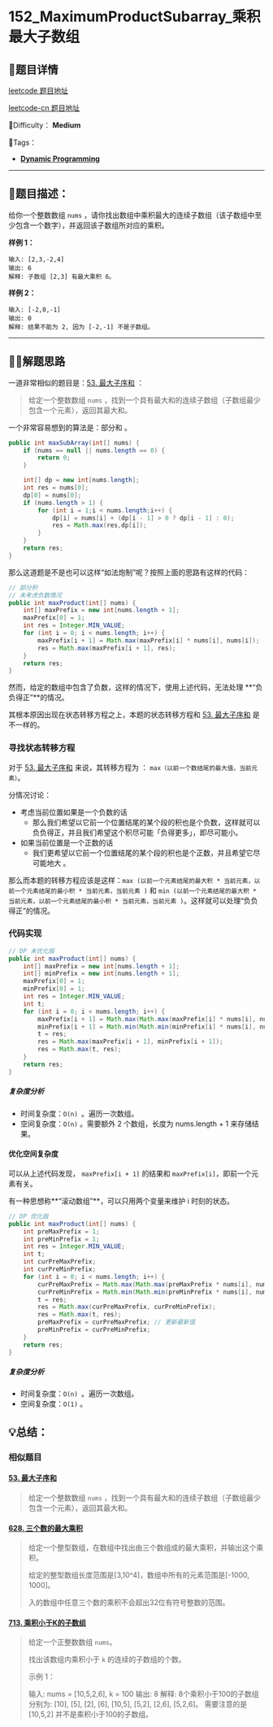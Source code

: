 

# 152_MaximumProductSubarray_乘积最大子数组

## 📌题目详情

[leetcode 题目地址](https://leetcode.com/problems/maximum-product-subarray/)

[leetcode-cn 题目地址](https://leetcode-cn.com/problems/maximum-product-subarray/)

📗Difficulty： **Medium**	

🎯Tags：

+ **[Dynamic Programming](https://leetcode.com/tag/dynamic-programming/)**

---

## 📃题目描述：

给你一个整数数组 `nums` ，请你找出数组中乘积最大的连续子数组（该子数组中至少包含一个数字），并返回该子数组所对应的乘积。 

**样例 1：**

```
输入: [2,3,-2,4]
输出: 6
解释: 子数组 [2,3] 有最大乘积 6。
```

**样例 2：**

```
输入: [-2,0,-1]
输出: 0
解释: 结果不能为 2, 因为 [-2,-1] 不是子数组。
```

****

## 🏹🎯解题思路

一道非常相似的题目是：[53. 最大子序和](https://leetcode-cn.com/problems/maximum-subarray/) ：

> 给定一个整数数组 `nums` ，找到一个具有最大和的连续子数组（子数组最少包含一个元素），返回其最大和。

一个非常容易想到的算法是：部分和 。

```java
public int maxSubArray(int[] nums) {
    if (nums == null || nums.length == 0) {
        return 0;
    }

    int[] dp = new int[nums.length];
    int res = nums[0];
    dp[0] = nums[0];
    if (nums.length > 1) {
        for (int i = 1;i < nums.length;i++) {
            dp[i] = nums[i] + (dp[i - 1] > 0 ? dp[i - 1] : 0);
            res = Math.max(res,dp[i]);
        }
    }
    return res;
}
```

那么这道题是不是也可以这样“如法炮制”呢？按照上面的思路有这样的代码：

```java
// 部分积
// 未考虑负数情况
public int maxProduct(int[] nums) {
    int[] maxPrefix = new int[nums.length + 1];
    maxPrefix[0] = 1;
    int res = Integer.MIN_VALUE;
    for (int i = 0; i < nums.length; i++) {
        maxPrefix[i + 1] = Math.max(maxPrefix[i] * nums[i], nums[i]);
        res = Math.max(maxPrefix[i + 1], res);
    }
    return res;
}
```

然而，给定的数组中包含了负数，这样的情况下，使用上述代码，无法处理 **“负负得正”**的情况。

其根本原因出现在状态转移方程之上，本题的状态转移方程和 [53. 最大子序和](https://leetcode-cn.com/problems/maximum-subarray/) 是不一样的。

### 寻找状态转移方程

对于 [53. 最大子序和](https://leetcode-cn.com/problems/maximum-subarray/) 来说，其转移方程为 ： `max（以前一个数结尾的最大值，当前元素）`。

分情况讨论：

+  考虑当前位置如果是一个负数的话
    + 那么我们希望以它前一个位置结尾的某个段的积也是个负数，这样就可以负负得正，并且我们希望这个积尽可能「负得更多」，即尽可能小。 
+  如果当前位置是一个正数的话
    + 我们更希望以它前一个位置结尾的某个段的积也是个正数，并且希望它尽可能地大 。

那么而本题的转移方程应该是这样：`max (以前一个元素结尾的最大积 * 当前元素，以前一个元素结尾的最小积 * 当前元素，当前元素 )` 和 `min (以前一个元素结尾的最大积 * 当前元素，以前一个元素结尾的最小积 * 当前元素，当前元素 )`。这样就可以处理“负负得正”的情况。

### 代码实现

```java
// DP 未优化版
public int maxProduct(int[] nums) {
    int[] maxPrefix = new int[nums.length + 1];
    int[] minPrefix = new int[nums.length + 1];
    maxPrefix[0] = 1;
    minPrefix[0] = 1;
    int res = Integer.MIN_VALUE;
    int t;
    for (int i = 0; i < nums.length; i++) {
        maxPrefix[i + 1] = Math.max(Math.max(maxPrefix[i] * nums[i], nums[i]), minPrefix[i] * nums[i]);
        minPrefix[i + 1] = Math.min(Math.min(minPrefix[i] * nums[i], nums[i]), maxPrefix[i] * nums[i]);
        t = res;
        res = Math.max(maxPrefix[i + 1], minPrefix[i + 1]);
        res = Math.max(t, res);
    }
    return res;
}
```

##### 复杂度分析

+ 时间复杂度：`O(n) `。遍历一次数组。
+ 空间复杂度：`O(n)` 。需要额外 2 个数组，长度为 nums.length + 1 来存储结果。

#### 优化空间复杂度

可以从上述代码发现， `maxPrefix[i + 1]` 的结果和  `maxPrefix[i]`，即前一个元素有关。

有一种思想称**“滚动数组”**，可以只用两个变量来维护 i 时刻的状态。

```java
// DP 优化版
public int maxProduct(int[] nums) {
    int preMaxPrefix = 1;
    int preMinPrefix = 1;
    int res = Integer.MIN_VALUE;
    int t;
    int curPreMaxPrefix;
    int curPreMinPrefix;
    for (int i = 0; i < nums.length; i++) {
        curPreMaxPrefix = Math.max(Math.max(preMaxPrefix * nums[i], nums[i]), preMinPrefix * nums[i]);
        curPreMinPrefix = Math.min(Math.min(preMinPrefix * nums[i], nums[i]), preMaxPrefix * nums[i]);
        t = res;
        res = Math.max(curPreMaxPrefix, curPreMinPrefix);
        res = Math.max(t, res);
        preMaxPrefix = curPreMaxPrefix; // 更新最新值
        preMinPrefix = curPreMinPrefix;
    }
    return res;
}
```

##### 复杂度分析

+ 时间复杂度：`O(n) `。遍历一次数组。
+ 空间复杂度：`O(1)` 。

## 💡总结：

### 相似题目

#### [53. 最大子序和](https://leetcode-cn.com/problems/maximum-subarray/)

> 给定一个整数数组 `nums` ，找到一个具有最大和的连续子数组（子数组最少包含一个元素），返回其最大和。 



#### [628. 三个数的最大乘积](https://leetcode-cn.com/problems/maximum-product-of-three-numbers/)

>  给定一个整型数组，在数组中找出由三个数组成的最大乘积，并输出这个乘积。 
>
>  给定的整型数组长度范围是[3,10^4]，数组中所有的元素范围是[-1000, 1000]。 
>
>  入的数组中任意三个数的乘积不会超出32位有符号整数的范围。 



#### [713. 乘积小于K的子数组](https://leetcode-cn.com/problems/subarray-product-less-than-k/)

> 给定一个正整数数组 `nums`。
>
> 找出该数组内乘积小于 `k` 的连续的子数组的个数。
>
> 示例 1：
>
> 输入: nums = [10,5,2,6], k = 100
> 输出: 8
> 解释: 8个乘积小于100的子数组分别为: [10], [5], [2], [6], [10,5], [5,2], [2,6], [5,2,6]。
> 需要注意的是 [10,5,2] 并不是乘积小于100的子数组。





